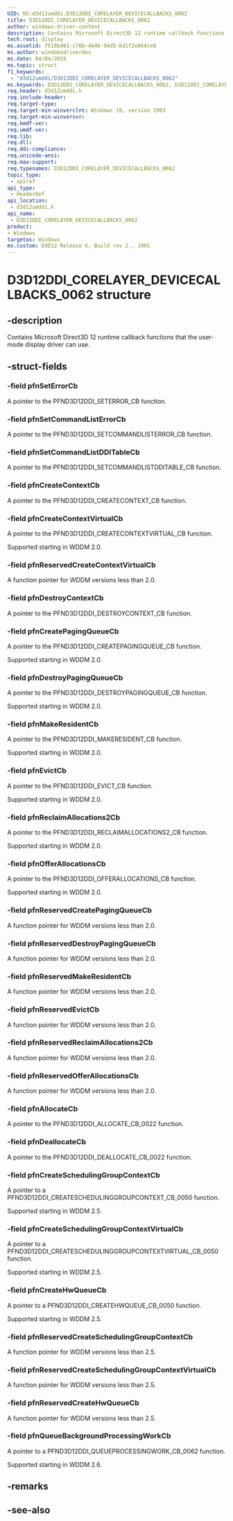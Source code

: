 ```yaml
---
UID: NS:d3d12umddi.D3D12DDI_CORELAYER_DEVICECALLBACKS_0062
title: D3D12DDI_CORELAYER_DEVICECALLBACKS_0062
author: windows-driver-content
description: Contains Microsoft Direct3D 12 runtime callback functions that the user-mode display driver can use.
tech.root: display
ms.assetid: f518bd61-c76b-4b46-94d5-6d1f2e664ce8
ms.author: windowsdriverdev
ms.date: 04/04/2019
ms.topic: struct
f1_keywords:
 - "d3d12umddi/D3D12DDI_CORELAYER_DEVICECALLBACKS_0062"
ms.keywords: D3D12DDI_CORELAYER_DEVICECALLBACKS_0062, D3D12DDI_CORELAYER_DEVICECALLBACKS_0062, 
req.header: d3d12umddi.h
req.include-header:
req.target-type:
req.target-min-winverclnt: Windows 10, version 1903
req.target-min-winversvr:
req.kmdf-ver:
req.umdf-ver:
req.lib:
req.dll:
req.ddi-compliance:
req.unicode-ansi:
req.max-support:
req.typenames: D3D12DDI_CORELAYER_DEVICECALLBACKS_0062
topic_type: 
 - apiref
api_type: 
 - HeaderDef
api_location: 
 - d3d12umddi.h
api_name: 
 - D3D12DDI_CORELAYER_DEVICECALLBACKS_0062
product:
- Windows
targetos: Windows
ms.custom: D3D12 Release 6, Build rev 2., 19H1
---
```


# D3D12DDI_CORELAYER_DEVICECALLBACKS_0062 structure

## -description

Contains Microsoft Direct3D 12 runtime callback functions that the user-mode display driver can use.

## -struct-fields

### -field pfnSetErrorCb

A pointer to the PFND3D12DDI_SETERROR_CB function.


### -field pfnSetCommandListErrorCb

A pointer to the PFND3D12DDI_SETCOMMANDLISTERROR_CB function.


### -field pfnSetCommandListDDITableCb

A pointer to the PFND3D12DDI_SETCOMMANDLISTDDITABLE_CB function.

### -field pfnCreateContextCb

A pointer to the PFND3D12DDI_CREATECONTEXT_CB function.


### -field pfnCreateContextVirtualCb

A pointer to the PFND3D12DDI_CREATECONTEXTVIRTUAL_CB function.

Supported starting in WDDM 2.0.

### -field pfnReservedCreateContextVirtualCb

A function pointer for WDDM versions less than 2.0.

### -field pfnDestroyContextCb

A pointer to the PFND3D12DDI_DESTROYCONTEXT_CB function.

### -field pfnCreatePagingQueueCb

A pointer to the PFND3D12DDI_CREATEPAGINGQUEUE_CB function.

Supported starting in WDDM 2.0.

### -field pfnDestroyPagingQueueCb

A pointer to the PFND3D12DDI_DESTROYPAGINGQUEUE_CB function.

Supported starting in WDDM 2.0.

### -field pfnMakeResidentCb

A pointer to the PFND3D12DDI_MAKERESIDENT_CB function.

Supported starting in WDDM 2.0.

### -field pfnEvictCb

A pointer to the PFND3D12DDI_EVICT_CB function.

Supported starting in WDDM 2.0.

### -field pfnReclaimAllocations2Cb

A pointer to the PFND3D12DDI_RECLAIMALLOCATIONS2_CB function.

Supported starting in WDDM 2.0.

### -field pfnOfferAllocationsCb

A pointer to the PFND3D12DDI_OFFERALLOCATIONS_CB function.

Supported starting in WDDM 2.0.

### -field pfnReservedCreatePagingQueueCb

A function pointer for WDDM versions less than 2.0.

### -field pfnReservedDestroyPagingQueueCb

A function pointer for WDDM versions less than 2.0.

### -field pfnReservedMakeResidentCb

A function pointer for WDDM versions less than 2.0.

### -field pfnReservedEvictCb

A function pointer for WDDM versions less than 2.0.

### -field pfnReservedReclaimAllocations2Cb

A function pointer for WDDM versions less than 2.0.

### -field pfnReservedOfferAllocationsCb
 
A function pointer for WDDM versions less than 2.0.

### -field pfnAllocateCb

A pointer to the PFND3D12DDI_ALLOCATE_CB_0022 function.


### -field pfnDeallocateCb

A pointer to the PFND3D12DDI_DEALLOCATE_CB_0022 function.

 
### -field pfnCreateSchedulingGroupContextCb

A pointer to a PFND3D12DDI_CREATESCHEDULINGGROUPCONTEXT_CB_0050 function.

Supported starting in WDDM 2.5.

### -field pfnCreateSchedulingGroupContextVirtualCb

A pointer to a PFND3D12DDI_CREATESCHEDULINGGROUPCONTEXTVIRTUAL_CB_0050 function.

Supported starting in WDDM 2.5.

### -field pfnCreateHwQueueCb

A pointer to a PFND3D12DDI_CREATEHWQUEUE_CB_0050 function.

Supported starting in WDDM 2.5.

### -field pfnReservedCreateSchedulingGroupContextCb

A function pointer for WDDM versions less than 2.5.

### -field pfnReservedCreateSchedulingGroupContextVirtualCb

A function pointer for WDDM versions less than 2.5.

### -field pfnReservedCreateHwQueueCb

A function pointer for WDDM versions less than 2.5.

### -field pfnQueueBackgroundProcessingWorkCb

A pointer to a PFND3D12DDI_QUEUEPROCESSINGWORK_CB_0062 function.

Supported starting in WDDM 2.6.

## -remarks

## -see-also
